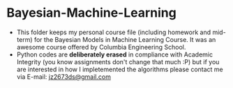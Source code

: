 # Bayesian-Machine-Learning
- This folder keeps my personal course file (including homework and mid-term) for the Bayesian Models in Machine Learning Course. It was an awesome course offered by Columbia Engineering School.  
- Python codes are **deliberately erased** in compliance with Academic Integrity (you know assignments don't change that much :P) but if you are interested in how I impletemented the algorithms please contact me via E-mail: jz2673ds@gmail.com 
